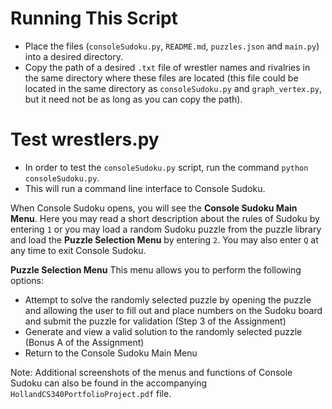 <!-- Readme.md -->

# Running This Script
- Place the files (`consoleSudoku.py`, `README.md`, `puzzles.json` and `main.py`) into a desired directory.
- Copy the path of a desired `.txt` file of wrestler names and rivalries in the same directory where these files are located (this file could be located in the same directory as `consoleSudoku.py` and `graph_vertex.py`, but it need not be as long as you can copy the path).

# Test wrestlers.py
- In order to test the `consoleSudoku.py` script, run the command `python consoleSudoku.py`.
- This will run a command line interface to Console Sudoku. 

When Console Sudoku opens, you will see the <b>Console Sudoku Main Menu</b>. Here you may read a short description about the rules of Sudoku by entering `1` or you may load a random Sudoku puzzle from the puzzle library and load the <b>Puzzle Selection Menu</b> by entering `2`. You may also enter `Q` at any time to exit Console Sudoku.

<b>Puzzle Selection Menu</b>
This menu allows you to perform the following options:
 - Attempt to solve the randomly selected puzzle by opening the puzzle and allowing the user to fill out and place numbers on the Sudoku board and submit the puzzle for validation (Step 3 of the Assignment)
 - Generate and view a valid solution to the randomly selected puzzle (Bonus A of the Assignment)
 - Return to the Console Sudoku Main Menu

Note: Additional screenshots of the menus and functions of Console Sudoku can also be found in the accompanying `HollandCS340PortfolioProject.pdf` file.